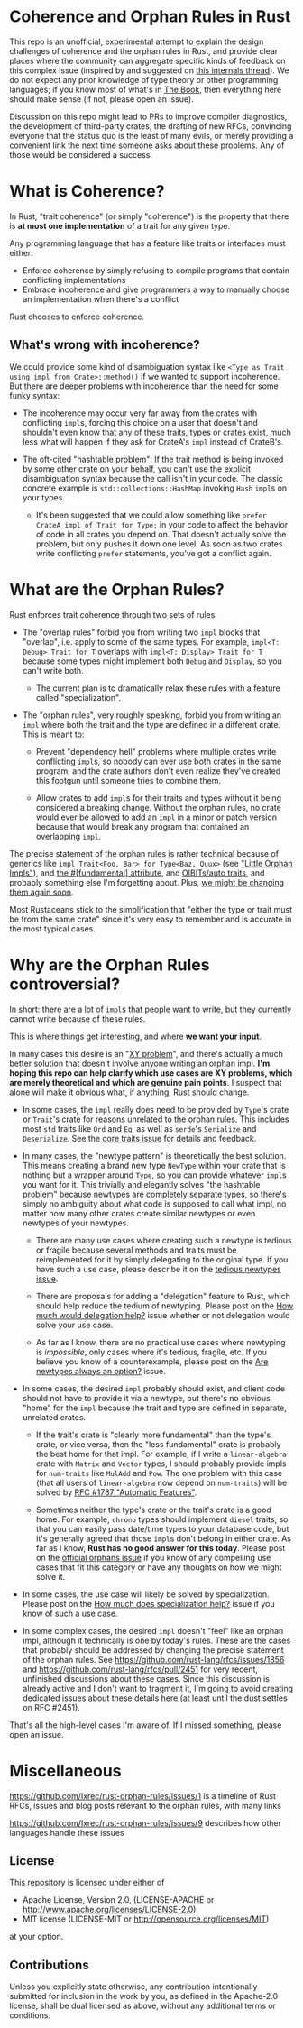 # Coherence and Orphan Rules in Rust

This repo is an unofficial, experimental attempt to explain the design challenges of coherence and the orphan rules in Rust, and provide clear places where the community can aggregate specific kinds of feedback on this complex issue (inspired by and suggested on [this internals thread](https://internals.rust-lang.org/t/blog-post-proposal-for-a-staged-rfc-process/7766)). We do not expect any prior knowledge of type theory or other programming languages; if you know most of what's in [The Book](https://doc.rust-lang.org/book/), then everything here should make sense (if not, please open an issue).

Discussion on this repo might lead to PRs to improve compiler diagnostics, the development of third-party crates, the drafting of new RFCs, convincing everyone that the status quo is the least of many evils, or merely providing a convenient link the next time someone asks about these problems. Any of those would be considered a success.

# What is Coherence?

In Rust, "trait coherence" (or simply "coherence") is the property that there is **at most one implementation** of a trait for any given type.

Any programming language that has a feature like traits or interfaces must either:
- Enforce coherence by simply refusing to compile programs that contain conflicting implementations
- Embrace incoherence and give programmers a way to manually choose an implementation when there's a conflict

Rust chooses to enforce coherence.

## What's wrong with incoherence?

We could provide some kind of disambiguation syntax like `<Type as Trait using impl from Crate>::method()` if we wanted to support incoherence. But there are deeper problems with incoherence than the need for some funky syntax:

- The incoherence may occur very far away from the crates with conflicting `impl`s, forcing this choice on a user that doesn't and shouldn't even know that any of these traits, types or crates exist, much less what will happen if they ask for CrateA's `impl` instead of CrateB's.

- The oft-cited "hashtable problem": If the trait method is being invoked by some other crate on your behalf, you can't use the explicit disambiguation syntax because the call isn't in your code. The classic concrete example is `std::collections::HashMap` invoking `Hash` `impl`s on your types.

	- It's been suggested that we could allow something like `prefer CrateA impl of Trait for Type;` in your code to affect the behavior of code in all crates you depend on. That doesn't actually solve the problem, but only pushes it down one level. As soon as two crates write conflicting `prefer` statements, you've got a conflict again.

# What are the Orphan Rules?

Rust enforces trait coherence through two sets of rules:

- The "overlap rules" forbid you from writing two `impl` blocks that "overlap", i.e. apply to some of the same types. For example, `impl<T: Debug> Trait for T` overlaps with `impl<T: Display> Trait for T` because some types might implement both `Debug` and `Display`, so you can't write both.

	- The current plan is to dramatically relax these rules with a feature called "specialization".

- The "orphan rules", very roughly speaking, forbid you from writing an `impl` where both the trait and the type are defined in a different crate. This is meant to:

	- Prevent "dependency hell" problems where multiple crates write conflicting `impl`s, so nobody can ever use both crates in the same program, and the crate authors don't even realize they've created this footgun until someone tries to combine them.

	- Allow crates to add `impl`s for their traits and types without it being considered a breaking change. Without the orphan rules, no crate would ever be allowed to add an `impl` in a minor or patch version because that would break any program that contained an overlapping `impl`.

The precise statement of the orphan rules is rather technical because of generics like `impl Trait<Foo, Bar> for Type<Baz, Quux>` (see ["Little Orphan Impls"](http://smallcultfollowing.com/babysteps/blog/2015/01/14/little-orphan-impls/)), and [the #[fundamental] attribute](https://github.com/rust-lang/rfcs/pull/1023), and [OIBITs/auto traits](https://github.com/rust-lang/rfcs/pull/127), and probably something else I'm forgetting about. Plus, [we might be changing them again soon](https://github.com/rust-lang/rfcs/pull/2451).

Most Rustaceans stick to the simplification that "either the type or trait must be from the same crate" since it's very easy to remember and is accurate in the most typical cases.

# Why are the Orphan Rules controversial?

In short: there are a lot of `impl`s that people want to write, but they currently cannot write because of these rules.

This is where things get interesting, and where **we want your input**.

In many cases this desire is an "[XY problem](https://meta.stackexchange.com/a/66378/279182)", and there's actually a much better solution that doesn't involve anyone writing an orphan impl. **I'm hoping this repo can help clarify which use cases are XY problems, which are merely theoretical and which are genuine pain points**. I suspect that alone will make it obvious what, if anything, Rust should change.

- In some cases, the `impl` really does need to be provided by `Type`'s crate or `Trait`'s crate for reasons unrelated to the orphan rules. This includes most `std` traits like `Ord` and `Eq`, as well as `serde`'s `Serialize` and `Deserialize`. See the [core traits issue](https://github.com/Ixrec/rust-orphan-rules/issues/2) for details and feedback.

- In many cases, the "newtype pattern" is theoretically the best solution. This means creating a brand new type `NewType` within your crate that is nothing but a wrapper around `Type`, so you can provide whatever `impl`s you want for it. This trivially and elegantly solves "the hashtable problem" because newtypes are completely separate types, so there's simply no ambiguity about what code is supposed to call what impl, no matter how many other crates create similar newtypes or even newtypes of your newtypes.

  - There are many use cases where creating such a newtype is tedious or fragile because several methods and traits must be reimplemented for it by simply delegating to the original type. If you have such a use case, please describe it on the [tedious newtypes issue](https://github.com/Ixrec/rust-orphan-rules/issues/3).

  - There are proposals for adding a "delegation" feature to Rust, which should help reduce the tedium of newtyping. Please post on the [How much would delegation help?](https://github.com/Ixrec/rust-orphan-rules/issues/4) issue whether or not delegation would solve your use case.

  - As far as I know, there are no practical use cases where newtyping is _impossible_, only cases where it's tedious, fragile, etc. If you believe you know of a counterexample, please post on the [Are newtypes always an option?](https://github.com/Ixrec/rust-orphan-rules/issues/5) issue.

- In some cases, the desired `impl` probably should exist, and client code should not have to provide it via a newtype, but there's no obvious "home" for the `impl` because the trait and type are defined in separate, unrelated crates.

  - If the trait's crate is "clearly more fundamental" than the type's crate, or vice versa, then the "less fundamental" crate is probably the best home for that impl. For example, if I write a `linear-algebra` crate with `Matrix` and `Vector` types, I should probably provide impls for `num-traits` like `MulAdd` and `Pow`. The one problem with this case (that all users of `linear-algebra` now depend on `num-traits`) will be solved by [RFC #1787 "Automatic Features"](https://github.com/rust-lang/rfcs/pull/1787).

  - Sometimes neither the type's crate or the trait's crate is a good home. For example, `chrono` types should implement `diesel` traits, so that you can easily pass date/time types to your database code, but it's generally agreed that those `impl`s don't belong in either crate. As far as I know, **Rust has no good answer for this today**. Please post on the [official orphans issue](https://github.com/Ixrec/rust-orphan-rules/issues/7) if you know of any compelling use cases that fit this category or have any thoughts on how we might solve it.

- In some cases, the use case will likely be solved by specialization. Please post on the [How much does specialization help?](https://github.com/Ixrec/rust-orphan-rules/issues/6) issue if you know of such a use case.

- In some complex cases, the desired `impl` doesn't "feel" like an orphan impl, although it technically is one by today's rules. These are the cases that probably should be addressed by changing the precise statement of the orphan rules. See https://github.com/rust-lang/rfcs/issues/1856 and https://github.com/rust-lang/rfcs/pull/2451 for very recent, unfinished discussions about these cases. Since this discussion is already active and I don't want to fragment it, I'm going to avoid creating dedicated issues about these details here (at least until the dust settles on RFC #2451).

That's all the high-level cases I'm aware of. If I missed something, please open an issue.

# Miscellaneous

https://github.com/Ixrec/rust-orphan-rules/issues/1 is a timeline of Rust RFCs, issues and blog posts relevant to the orphan rules, with many links

https://github.com/Ixrec/rust-orphan-rules/issues/9 describes how other languages handle these issues

## License

This repository is licensed under either of

- Apache License, Version 2.0, (LICENSE-APACHE or http://www.apache.org/licenses/LICENSE-2.0)
- MIT license (LICENSE-MIT or http://opensource.org/licenses/MIT)

at your option.

## Contributions

Unless you explicitly state otherwise, any contribution intentionally submitted for inclusion in the work by you, as defined in the Apache-2.0 license, shall be dual licensed as above, without any additional terms or conditions.
